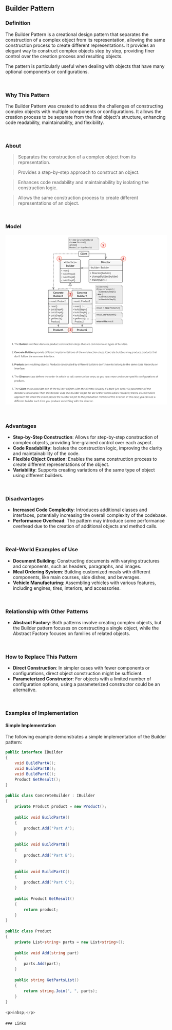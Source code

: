 ## Builder Pattern

### Definition

The Builder Pattern is a creational design pattern that separates the construction of a complex object from its representation, allowing the same construction process to create different representations. It provides an elegant way to construct complex objects step by step, providing finer control over the creation process and resulting objects.

The pattern is particularly useful when dealing with objects that have many optional components or configurations.

&nbsp;

### Why This Pattern

The Builder Pattern was created to address the challenges of constructing complex objects with multiple components or configurations. It allows the creation process to be separate from the final object's structure, enhancing code readability, maintainability, and flexibility.

&nbsp;

### About

> Separates the construction of a complex object from its representation.

> Provides a step-by-step approach to construct an object.

> Enhances code readability and maintainability by isolating the construction logic.

> Allows the same construction process to create different representations of an object.

&nbsp;

### Model

![Builder Pattern](https://github.com/fabioono25/design-patterns/blob/main/assets/builder.png)

&nbsp;

### Advantages

- **Step-by-Step Construction**: Allows for step-by-step construction of complex objects, providing fine-grained control over each aspect.
- **Code Readability**: Isolates the construction logic, improving the clarity and maintainability of the code.
- **Flexible Object Creation**: Enables the same construction process to create different representations of the object.
- **Variability**: Supports creating variations of the same type of object using different builders.

&nbsp;

### Disadvantages

- **Increased Code Complexity**: Introduces additional classes and interfaces, potentially increasing the overall complexity of the codebase.
- **Performance Overhead**: The pattern may introduce some performance overhead due to the creation of additional objects and method calls.

&nbsp;

### Real-World Examples of Use

- **Document Building**: Constructing documents with varying structures and components, such as headers, paragraphs, and images.
- **Meal Ordering System**: Building customized meals with different components, like main courses, side dishes, and beverages.
- **Vehicle Manufacturing**: Assembling vehicles with various features, including engines, tires, interiors, and accessories.

&nbsp;

### Relationship with Other Patterns

- **Abstract Factory**: Both patterns involve creating complex objects, but the Builder pattern focuses on constructing a single object, while the Abstract Factory focuses on families of related objects.

&nbsp;

### How to Replace This Pattern

- **Direct Construction**: In simpler cases with fewer components or configurations, direct object construction might be sufficient.
- **Parameterized Constructor**: For objects with a limited number of configuration options, using a parameterized constructor could be an alternative.

&nbsp;

### Examples of Implementation

#### Simple Implementation

The following example demonstrates a simple implementation of the Builder pattern:

```csharp
public interface IBuilder
{
    void BuildPartA();
    void BuildPartB();
    void BuildPartC();
    Product GetResult();
}

public class ConcreteBuilder : IBuilder
{
    private Product product = new Product();

    public void BuildPartA()
    {
        product.Add("Part A");
    }

    public void BuildPartB()
    {
        product.Add("Part B");
    }

    public void BuildPartC()
    {
        product.Add("Part C");
    }

    public Product GetResult()
    {
        return product;
    }
}

public class Product
{
    private List<string> parts = new List<string>();

    public void Add(string part)
    {
        parts.Add(part);
    }

    public string GetPartsList()
    {
        return string.Join(", ", parts);
    }
}

<p>&nbsp;</p>

### Links